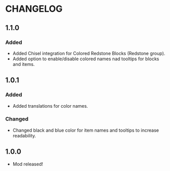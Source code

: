 # CHANGELOG
## 1.1.0
### Added
- Added Chisel integration for Colored Redstone Blocks (Redstone group).
- Added option to enable/disable colored names nad tooltips for blocks and items.
## 1.0.1
### Added
- Added translations for color names.
### Changed
- Changed black and blue color for item names and tooltips to increase readability.
## 1.0.0
- Mod released!